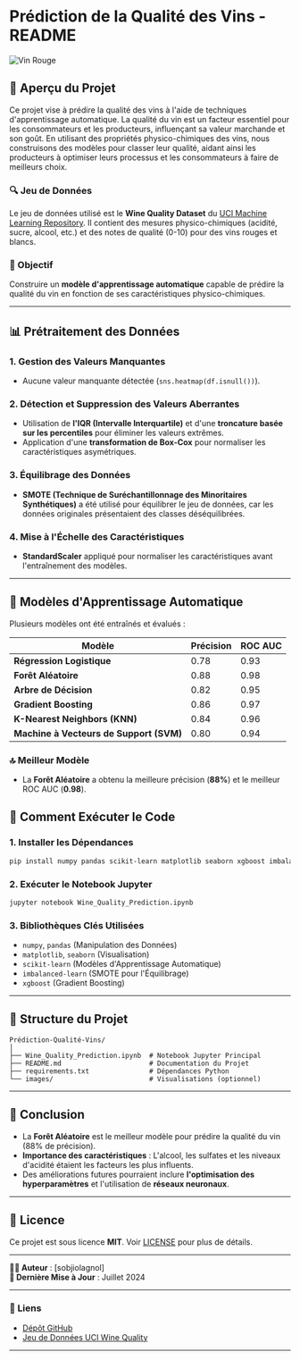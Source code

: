 # **Prédiction de la Qualité des Vins - README**

![Vin Rouge](https://www.avenuedesvins.fr/img/cms/Page%20UNIVERS/trouvez%20votre%20vin%20rouge/Vin%20rouge%20+verre.jpeg)

## **📌 Aperçu du Projet**
Ce projet vise à prédire la qualité des vins à l'aide de techniques d'apprentissage automatique. La qualité du vin est un facteur essentiel pour les consommateurs et les producteurs, influençant sa valeur marchande et son goût. En utilisant des propriétés physico-chimiques des vins, nous construisons des modèles pour classer leur qualité, aidant ainsi les producteurs à optimiser leurs processus et les consommateurs à faire de meilleurs choix.

### **🔍 Jeu de Données**
Le jeu de données utilisé est le **Wine Quality Dataset** du [UCI Machine Learning Repository](https://archive.ics.uci.edu/ml/datasets/wine+quality). Il contient des mesures physico-chimiques (acidité, sucre, alcool, etc.) et des notes de qualité (0-10) pour des vins rouges et blancs.

### **🎯 Objectif**
Construire un **modèle d'apprentissage automatique** capable de prédire la qualité du vin en fonction de ses caractéristiques physico-chimiques.

---

## **📊 Prétraitement des Données**
### **1. Gestion des Valeurs Manquantes**
- Aucune valeur manquante détectée (`sns.heatmap(df.isnull())`).

### **2. Détection et Suppression des Valeurs Aberrantes**
- Utilisation de **l'IQR (Intervalle Interquartile)** et d'une **troncature basée sur les percentiles** pour éliminer les valeurs extrêmes.
- Application d'une **transformation de Box-Cox** pour normaliser les caractéristiques asymétriques.

### **3. Équilibrage des Données**
- **SMOTE (Technique de Suréchantillonnage des Minoritaires Synthétiques)** a été utilisé pour équilibrer le jeu de données, car les données originales présentaient des classes déséquilibrées.

### **4. Mise à l'Échelle des Caractéristiques**
- **StandardScaler** appliqué pour normaliser les caractéristiques avant l'entraînement des modèles.

---

## **🤖 Modèles d'Apprentissage Automatique**
Plusieurs modèles ont été entraînés et évalués :

| Modèle | Précision | ROC AUC |
|--------|----------|---------|
| **Régression Logistique** | 0.78 | 0.93 |
| **Forêt Aléatoire** | 0.88 | 0.98 |
| **Arbre de Décision** | 0.82 | 0.95 |
| **Gradient Boosting** | 0.86 | 0.97 |
| **K-Nearest Neighbors (KNN)** | 0.84 | 0.96 |
| **Machine à Vecteurs de Support (SVM)** | 0.80 | 0.94 |

### **🔝 Meilleur Modèle**
- La **Forêt Aléatoire** a obtenu la meilleure précision (**88%**) et le meilleur ROC AUC (**0.98**).

## **🚀 Comment Exécuter le Code**
### **1. Installer les Dépendances**
```bash
pip install numpy pandas scikit-learn matplotlib seaborn xgboost imbalanced-learn ucimlrepo
```

### **2. Exécuter le Notebook Jupyter**
```bash
jupyter notebook Wine_Quality_Prediction.ipynb
```

### **3. Bibliothèques Clés Utilisées**
- `numpy`, `pandas` (Manipulation des Données)
- `matplotlib`, `seaborn` (Visualisation)
- `scikit-learn` (Modèles d'Apprentissage Automatique)
- `imbalanced-learn` (SMOTE pour l'Équilibrage)
- `xgboost` (Gradient Boosting)

---

## **📂 Structure du Projet**
```
Prédiction-Qualité-Vins/
│
├── Wine_Quality_Prediction.ipynb  # Notebook Jupyter Principal
├── README.md                      # Documentation du Projet
├── requirements.txt               # Dépendances Python
└── images/                        # Visualisations (optionnel)
```

---

## **📝 Conclusion**
- La **Forêt Aléatoire** est le meilleur modèle pour prédire la qualité du vin (88% de précision).
- **Importance des caractéristiques** : L'alcool, les sulfates et les niveaux d'acidité étaient les facteurs les plus influents.
- Des améliorations futures pourraient inclure **l'optimisation des hyperparamètres** et l'utilisation de **réseaux neuronaux**.

---

## **📜 Licence**
Ce projet est sous licence **MIT**. Voir [LICENSE](LICENSE) pour plus de détails.

---

**👨‍💻 Auteur** : [sobjiolagnol]  
**📅 Dernière Mise à Jour** : Juillet 2024  

---
### **🔗 Liens**
- [Dépôt GitHub](https://github.com/lagnolsobjio/prediction-qualite-vins)
- [Jeu de Données UCI Wine Quality](https://archive.ics.uci.edu/ml/datasets/wine+quality)

---
